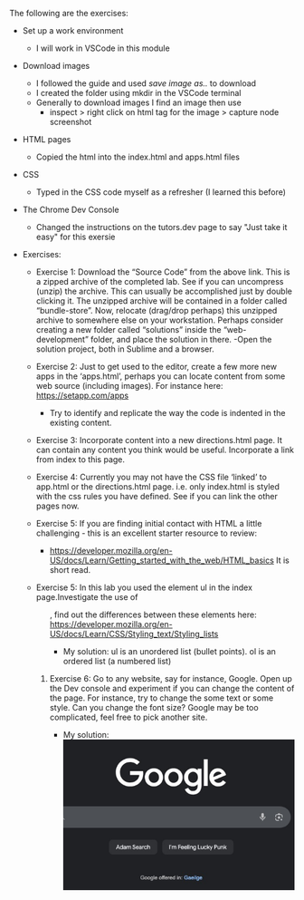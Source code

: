 The following are the exercises:

- Set up a work environment 
    - I will work in VSCode in this module
- Download images 
    - I followed the guide and used *save image as..* to download
    - I created the folder using mkdir in the VSCode terminal
    - Generally to download images I find an image then use
        - inspect > right click on html tag for the image > capture node screenshot
- HTML pages
    - Copied the html into the index.html and apps.html files
- CSS 
    - Typed in the CSS code myself as a refresher (I learned this before)
- The Chrome Dev Console
    - Changed the instructions on the tutors.dev page to say "Just take it easy" 
    for this exersie

- Exercises:
    
    - Exercise 1: Download the “Source Code” from the above link. This is a zipped archive of the completed lab. See if you can uncompress (unzip) the archive. This can usually be accomplished just by double clicking it. The unzipped archive will be contained in a folder called “bundle-store”. Now, relocate (drag/drop perhaps) this unzipped archive to somewhere else on your workstation. Perhaps consider creating a new folder called “solutions” inside the “web-development” folder, and place the solution in there.
        -Open the solution project, both in Sublime and a browser.
    
    - Exercise 2: Just to get used to the editor, create a few more new apps in the ‘apps.html’, perhaps you can locate content from some web source (including images). For instance here: https://setapp.com/apps
        - Try to identify and replicate the way the code is indented in the existing content.

    - Exercise 3: Incorporate content into a new directions.html page. It can contain any content you think would be useful. Incorporate a link from index to this page.

    - Exercise 4: Currently you may not have the CSS file ‘linked’ to app.html or the directions.html page. i.e. only index.html is styled with the css rules you have defined. See if you can link the other pages now.
    
    - Exercise 5: If you are finding initial contact with HTML a little challenging - this is an excellent starter resource to review:
        - https://developer.mozilla.org/en-US/docs/Learn/Getting_started_with_the_web/HTML_basics
    It is short read.

    - Exercise 5: In this lab you used the element ul in the index page.Investigate the use of <ol> , find out the differences between these elements here: https://developer.mozilla.org/en-US/docs/Learn/CSS/Styling_text/Styling_lists
        - My solution: ul is an unordered list (bullet points). ol is an ordered list (a numbered list)

    - Exercise 6: Go to any website, say for instance, Google. Open up the Dev console and experiment if you can change the content of the page. For instance, try to change the some text or some style. Can you change the font size? Google may be too complicated, feel free to pick another site.
        - My solution: ![my-edits.jpeg](./images/my-edits.jpeg)

